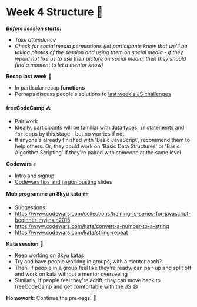 # Week 4 Structure :muscle:

**_Before session starts:_**

- _Take attendance_
- _Check for social media permissions (let participants know that we'll be taking photos of the session and using them on social media - if they wpuld not like us to use their picture on social media, then they should find a moment to let a mentor know)_

**Recap last week** :turtle:

- In particular recap **functions**
- Perhaps discuss people's solutions to [last week's JS challenges](https://hackmd.io/445IJxgQQ1S-inNrt7fndw)

**freeCodeCamp** :tent:

- Pair work
- Ideally, participants will be familiar with data types, `if` statements and `for` loops by this stage - but no worries if not
- If anyone's already finished with 'Basic JavaScript', recommend them to help others. Or, they could work on 'Basic Data Structures' or 'Basic Algorithm Scripting' if they're paired with someone at the same level

**Codewars** :fist:

- Intro and signup
- [Codewars tips and jargon busting](http://facresources.com/slides/codewars-intro.html#/) slides 

**Mob programme an 8kyu kata** :family:

- Suggestions:
- https://www.codewars.com/collections/training-js-series-for-javascript-beginner-myjinxin2015
- https://www.codewars.com/kata/convert-a-number-to-a-string
- https://www.codewars.com/kata/string-repeat

**Kata session** :ocean:

- Keep working on 8kyu katas
- Try and have people working in groups, with a mentor each?
- Then, if people in a group feel like they're ready, can pair up and split off and work on kata without a mentor overseeing
- Similarly, if people feel they're adrift, they can move back to freeCodeCamp and get comfortable with the JS :smile:

**Homework**: Continue the pre-reqs! :rocket:
